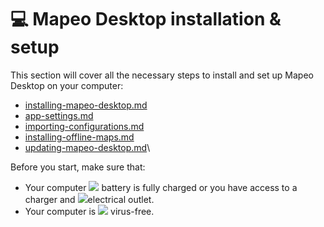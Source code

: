 # 💻 Mapeo Desktop installation & setup

This section will cover all the necessary steps to install and set up Mapeo Desktop on your computer:

* [installing-mapeo-desktop.md](installing-mapeo-desktop.md "mention")
* [app-settings.md](app-settings.md "mention")
* [importing-configurations.md](importing-configurations.md "mention")
* [installing-offline-maps.md](installing-offline-maps.md "mention")
* [updating-mapeo-desktop.md](updating-mapeo-desktop.md "mention")\


Before you start, make sure that:

* Your computer ![](../../../.gitbook/assets/Battery\_icon.png) battery is fully charged or you have access to a charger and  ![](../../../.gitbook/assets/plug.png)electrical outlet.
* Your computer is ![](../../../.gitbook/assets/virus\_free\_bug\_free\_icon.png) virus-free.

